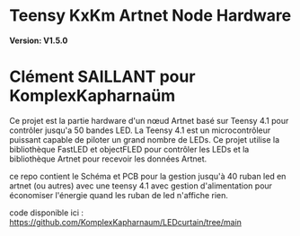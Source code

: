 # Teensy KxKm Artnet Node Hardware
**Version: V1.5.0**
# Clément SAILLANT pour KomplexKapharnaüm

Ce projet est la partie hardware d'un nœud Artnet basé sur Teensy 4.1 pour contrôler jusqu'a 50 bandes LED. La Teensy 4.1 est un microcontrôleur puissant capable de piloter un grand nombre de LEDs. Ce projet utilise la bibliothèque FastLED et objectFLED pour contrôler les LEDs et la bibliothèque Artnet pour recevoir les données Artnet.

ce repo contient le Schéma et PCB pour la gestion jusqu'à 40 ruban led en artnet (ou autres) avec une teensy 4.1
avec gestion d'alimentation pour économiser l'énergie quand les ruban de led n'affiche rien.

code disponible ici :
https://github.com/KomplexKapharnaum/LEDcurtain/tree/main
